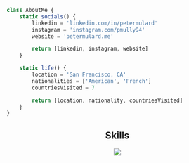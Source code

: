 ```javascript
class AboutMe {
    static socials() {
        linkedin = 'linkedin.com/in/petermulard'
        instagram = 'instagram.com/pmully94'
        website = 'petermulard.me'

        return [linkedin, instagram, website]
    }    

    static life() {
        location = 'San Francisco, CA'
        nationalities = ['American', 'French']
        countriesVisited = 7

        return [location, nationality, countriesVisited]
    }
}
```

<h2 align="center">Skills </h2>

<p align="center">
    <a href="https://skillicons.dev">
        <img src="https://skillicons.dev/icons?i=js,python,java,rust,react,azure,docker" />
    </a>
</p>